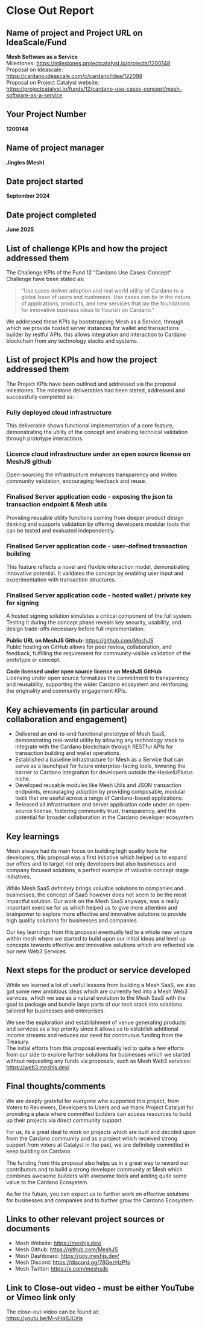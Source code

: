 # Close Out Report

## Name of project and Project URL on IdeaScale/Fund

**Mesh Software as a Service**  
Milestones: https://milestones.projectcatalyst.io/projects/1200148  
Proposal on Ideascale: https://cardano.ideascale.com/c/cardano/idea/122098  
Proposal on Project Catalyst website: https://projectcatalyst.io/funds/12/cardano-use-cases-concept/mesh-software-as-a-service  

## Your Project Number

**1200148**

## Name of project manager

**Jingles (Mesh)**

## Date project started

**September 2024**

## Date project completed

**June 2025**

## List of challenge KPIs and how the project addressed them

The Challenge KPIs of the Fund 12 “Cardano Use Cases: Concept“ Challenge have been stated as:

> “Use cases deliver adoption and real world utility of Cardano to a global base of users and customers. Use cases can be in the nature of applications, products, and new services that lay the foundations for innovative business ideas to flourish on Cardano.”

We addressed these KPIs by bootstrapping Mesh as a Service, through which we provide hosted server instances for wallet and transactions builder by restful APIs, this allows integration and interaction to Cardano blockchain from any technology stacks and systems.

## List of project KPIs and how the project addressed them

The Project KPIs have been outlined and addressed via the proposal milestones. The milestone deliverables had been stated, addressed and successfully completed as:

### Fully deployed cloud infrastructure

This deliverable shows functional implementation of a core feature, demonstrating the utility of the concept and enabling technical validation through prototype interactions.

### Licence cloud infrastructure under an open source license on MeshJS github

Open-sourcing the infrastructure enhances transparency and invites community validation, encouraging feedback and reuse.

### Finalised Server application code - exposing the json to transaction endpoint & Mesh utils

Providing reusable utility functions coming from deeper product design thinking and supports validation by offering developers modular tools that can be tested and evaluated independently.

### Finalised Server application code - user-defined transaction building

This feature reflects a novel and flexible interaction model, demonstrating innovative potential. It validates the concept by enabling user input and experimentation with transaction structures.

### Finalised Server application code - hosted wallet / private key for signing

A hosted signing solution simulates a critical component of the full system. Testing it during the concept phase reveals key security, usability, and design trade-offs necessary before full implementation.

**Public URL on MeshJS Github:** https://github.com/MeshJS  
Public hosting on GitHub allows for peer review, collaboration, and feedback, fulfilling the requirement for community-visible validation of the prototype or concept.

**Code licensed under open source licence on MeshJS GitHub**  
Licensing under open source formalizes the commitment to transparency and reusability, supporting the wider Cardano ecosystem and reinforcing the originality and community engagement KPIs.

## Key achievements (in particular around collaboration and engagement)

- Delivered an end-to-end functional prototype of Mesh SaaS, demonstrating real-world utility by allowing any technology stack to integrate with the Cardano blockchain through RESTful APIs for transaction building and wallet operations.
- Established a baseline infrastructure for Mesh as a Service that can serve as a launchpad for future enterprise-facing tools, lowering the barrier to Cardano integration for developers outside the Haskell/Plutus niche.
- Developed reusable modules like Mesh Utils and JSON transaction endpoints, encouraging adoption by providing composable, modular tools that are useful across a range of Cardano-based applications.
- Released all infrastructure and server application code under an open-source license, fostering community trust, transparency, and the potential for broader collaboration in the Cardano developer ecosystem.

## Key learnings

Mesh always had its main focus on building high quality tools for developers, this proposal was a first initiative which helped us to expand our offers and to target not only developers but also businesses and company focused solutions, a perfect example of valuable concept stage initiatives.

While Mesh SaaS definitely brings valuable solutions to companies and businesses, the concept of SaaS however does not seem to be the most impactful solution. Our work on the Mesh SaaS anyways, was a really important exercise for us which helped us to give more attention and brainpower to explore more effective and innovative solutions to provide high quality solutions for businesses and companies.

Our key learnings from this proposal eventually led to a whole new venture within mesh where we started to build upon our initial ideas and level up concepts towards effective and innovative solutions which are reflected via our new Web3 Services.

## Next steps for the product or service developed

While we learned a lot of useful lessons from building a Mesh SaaS, we also got some new ambitious ideas which are currently fed into a Mesh Web3 services, which we see as a natural evolution to the Mesh SaaS with the goal to package and bundle large parts of our tech stack into solutions tailored for businesses and enterprises.

We see the exploration and establishment of venue generating products and services as a top priority since it allows us to establish additional income streams and reduces our need for continuous funding from the Treasury.  
The initial efforts from this proposal eventually led to quite a few efforts from our side to explore further solutions for businesses which we started without requesting any funds via proposals, such as Mesh Web3 services:  
https://web3.meshjs.dev/

## Final thoughts/comments

We are deeply grateful for everyone who supported this project, from Voters to Reviewers, Developers to Users and we thank Project Catalyst for providing a place where committed builders can access resources to build up their projects via direct community support.

For us, its a great deal to work on projects which are built and decided upon from the Cardano community and as a project which received strong support from voters at Catalyst in the past, we are definitely committed in keep building on Cardano.

The funding from this proposal also helps us in a great way to reward our contributors and to build a strong developer community at Mesh which combines awesome builders with awesome tools and adding quite some value to the Cardano Ecosystem.

As for the future, you can expect us to further work on effective solutions for businesses and companies and to further grow the Cardano Ecosystem.

## Links to other relevant project sources or documents

- Mesh Website: https://meshjs.dev/  
- Mesh Github: https://github.com/MeshJS  
- Mesh Dashboard: https://gov.meshjs.dev/  
- Mesh Discord: https://discord.gg/78GezHzPfs  
- Mesh Twitter: https://x.com/meshsdk  

## Link to Close-out video - must be either YouTube or Vimeo link only

The close-out-video can be found at:  
https://youtu.be/M-vHqBJUzis
